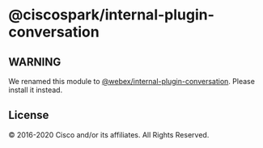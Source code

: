 # @ciscospark/internal-plugin-conversation

## WARNING

We renamed this module to [@webex/internal-plugin-conversation](https://www.npmjs.com/package/@webex/internal-plugin-conversation). Please install it instead.

## License

© 2016-2020 Cisco and/or its affiliates. All Rights Reserved.
